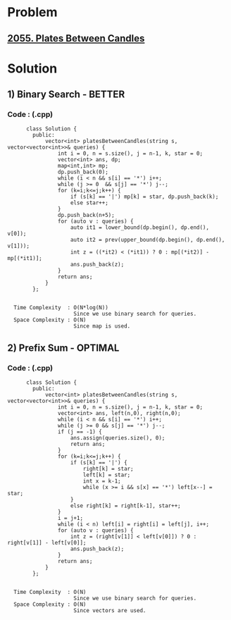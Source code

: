 # Problem

## [2055. Plates Between Candles](https://leetcode.com/problems/plates-between-candles/)


# Solution 

## 1) Binary Search - BETTER

       
      
      
   ### Code : (.cpp)
    
          class Solution {
            public:
                vector<int> platesBetweenCandles(string s, vector<vector<int>>& queries) {
                    int i = 0, n = s.size(), j = n-1, k, star = 0;
                    vector<int> ans, dp;
                    map<int,int> mp;
                    dp.push_back(0);
                    while (i < n && s[i] == '*') i++;
                    while (j >= 0  && s[j] == '*') j--;
                    for (k=i;k<=j;k++) {
                        if (s[k] == '|') mp[k] = star, dp.push_back(k);
                        else star++;
                    }
                    dp.push_back(n+5);
                    for (auto v : queries) {
                        auto it1 = lower_bound(dp.begin(), dp.end(), v[0]);
                        auto it2 = prev(upper_bound(dp.begin(), dp.end(), v[1]));
                        int z = ((*it2) < (*it1)) ? 0 : mp[(*it2)] - mp[(*it1)];
                        ans.push_back(z);
                    }
                    return ans;
                }
            };

 
      Time Complexity  : O(N*log(N)) 
                         Since we use binary search for queries.
      Space Complexity : O(N)
                         Since map is used.
                         
                         
                                            
## 2) Prefix Sum - OPTIMAL

       
      
      
   ### Code : (.cpp)
    
          class Solution {
            public:
                vector<int> platesBetweenCandles(string s, vector<vector<int>>& queries) {
                    int i = 0, n = s.size(), j = n-1, k, star = 0;
                    vector<int> ans, left(n,0), right(n,0);
                    while (i < n && s[i] == '*') i++;
                    while (j >= 0 && s[j] == '*') j--;
                    if (j == -1) {
                        ans.assign(queries.size(), 0);
                        return ans;
                    }
                    for (k=i;k<=j;k++) {
                        if (s[k] == '|') {
                            right[k] = star;
                            left[k] = star;
                            int x = k-1;
                            while (x >= i && s[x] == '*') left[x--] = star;
                        }
                        else right[k] = right[k-1], star++;
                    }
                    i = j+1;
                    while (i < n) left[i] = right[i] = left[j], i++;
                    for (auto v : queries) {
                        int z = (right[v[1]] < left[v[0]]) ? 0 : right[v[1]] - left[v[0]];
                        ans.push_back(z);
                    }
                    return ans;
                }
            };

 
      Time Complexity  : O(N) 
                         Since we use binary search for queries.
      Space Complexity : O(N)
                         Since vectors are used.                         
                         
